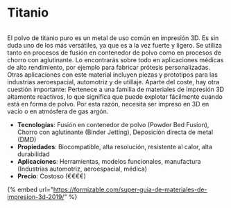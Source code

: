# Titanio

<figure><img src="https://formizable.com/wp-content/uploads/2019/01/FM-3D-Printed-Titanium-Lugs-Bicycle.jpg" alt=""><figcaption></figcaption></figure>

El polvo de titanio puro es un metal de uso común en impresión 3D. Es sin duda uno de los más versátiles, ya que es a la vez fuerte y ligero. Se utiliza tanto en procesos de fusión en contenedor de polvo como en procesos de chorro con aglutinante. Lo encontrarás sobre todo en aplicaciones médicas de alto rendimiento, por ejemplo para fabricar prótesis personalizadas. Otras aplicaciones con este material incluyen piezas y prototipos para las industrias aeroespacial, automotriz y de utillaje. Aparte del coste, hay otra cuestión importante: Pertenece a una familia de materiales de impresión 3D altamente reactivos, lo que significa que puede explotar fácilmente cuando está en forma de polvo. Por esta razón, necesita ser impreso en 3D en vacío o en atmósfera de gas argón.

* **Tecnologías**: Fusión en contenedor de polvo (Powder Bed Fusion), Chorro con aglutinante (Binder Jetting), Deposición directa de metal (DMD)
* **Propiedades**: Biocompatible, alta resolución, resistente al calor, alta durabilidad
* **Aplicaciones**: Herramientas, modelos funcionales, manufactura (Industrias automotriz, aeroespacial, médica)
* **Precio**: Costoso (€€€€)

{% embed url="https://formizable.com/super-guia-de-materiales-de-impresion-3d-2019/" %}
